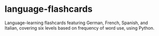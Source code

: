 # language-flashcards
Language-learning flashcards featuring German, French, Spanish, and Italian, covering six levels based on frequency of word use, using Python.
